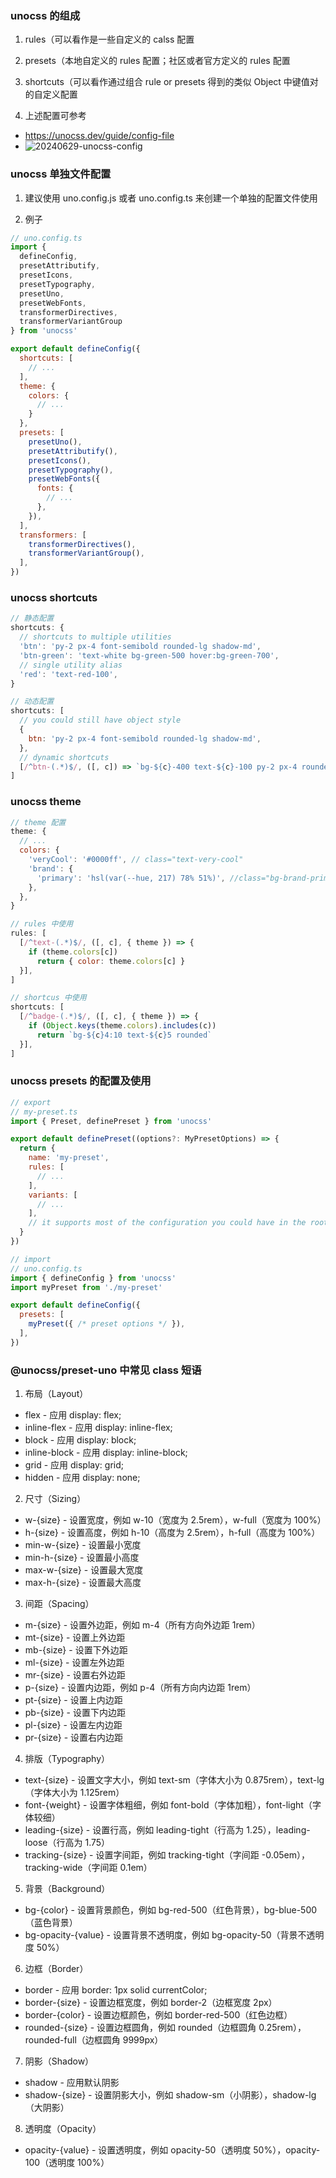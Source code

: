 ### unocss 的组成
1. rules（可以看作是一些自定义的 calss 配置

2. presets（本地自定义的 rules 配置；社区或者官方定义的 rules 配置

3. shortcuts（可以看作通过组合 rule or presets 得到的类似 Object 中键值对的自定义配置

4. 上述配置可参考
- https://unocss.dev/guide/config-file
- ![20240629-unocss-config](../interview-note/image/20240629-unocss-config.png)

### unocss 单独文件配置
1. 建议使用 uno.config.js 或者 uno.config.ts 来创建一个单独的配置文件使用

2. 例子
```JavaScript
// uno.config.ts
import {
  defineConfig,
  presetAttributify,
  presetIcons,
  presetTypography,
  presetUno,
  presetWebFonts,
  transformerDirectives,
  transformerVariantGroup
} from 'unocss'

export default defineConfig({
  shortcuts: [
    // ...
  ],
  theme: {
    colors: {
      // ...
    }
  },
  presets: [
    presetUno(),
    presetAttributify(),
    presetIcons(),
    presetTypography(),
    presetWebFonts({
      fonts: {
        // ...
      },
    }),
  ],
  transformers: [
    transformerDirectives(),
    transformerVariantGroup(),
  ],
})
```

### unocss shortcuts
```JavaScript
// 静态配置
shortcuts: {
  // shortcuts to multiple utilities
  'btn': 'py-2 px-4 font-semibold rounded-lg shadow-md',
  'btn-green': 'text-white bg-green-500 hover:bg-green-700',
  // single utility alias
  'red': 'text-red-100',
}

// 动态配置
shortcuts: [
  // you could still have object style
  {
    btn: 'py-2 px-4 font-semibold rounded-lg shadow-md',
  },
  // dynamic shortcuts
  [/^btn-(.*)$/, ([, c]) => `bg-${c}-400 text-${c}-100 py-2 px-4 rounded-lg`],
]
```

### unocss theme
```JavaScript
// theme 配置
theme: {
  // ...
  colors: {
    'veryCool': '#0000ff', // class="text-very-cool"
    'brand': {
      'primary': 'hsl(var(--hue, 217) 78% 51%)', //class="bg-brand-primary"
    },
  },
}

// rules 中使用
rules: [
  [/^text-(.*)$/, ([, c], { theme }) => {
    if (theme.colors[c])
      return { color: theme.colors[c] }
  }],
]

// shortcus 中使用
shortcuts: [
  [/^badge-(.*)$/, ([, c], { theme }) => {
    if (Object.keys(theme.colors).includes(c))
      return `bg-${c}4:10 text-${c}5 rounded`
  }],
]
```

### unocss presets 的配置及使用
```JavaScript
// export
// my-preset.ts
import { Preset, definePreset } from 'unocss'

export default definePreset((options?: MyPresetOptions) => {
  return {
    name: 'my-preset',
    rules: [
      // ...
    ],
    variants: [
      // ...
    ],
    // it supports most of the configuration you could have in the root config
  }
})

// import
// uno.config.ts
import { defineConfig } from 'unocss'
import myPreset from './my-preset'

export default defineConfig({
  presets: [
    myPreset({ /* preset options */ }),
  ],
})
```

### @unocss/preset-uno 中常见 class 短语
1. 布局（Layout）
- flex - 应用 display: flex;
- inline-flex - 应用 display: inline-flex;
- block - 应用 display: block;
- inline-block - 应用 display: inline-block;
- grid - 应用 display: grid;
- hidden - 应用 display: none;

2. 尺寸（Sizing）
- w-{size} - 设置宽度，例如 w-10（宽度为 2.5rem），w-full（宽度为 100%）
- h-{size} - 设置高度，例如 h-10（高度为 2.5rem），h-full（高度为 100%）
- min-w-{size} - 设置最小宽度
- min-h-{size} - 设置最小高度
- max-w-{size} - 设置最大宽度
- max-h-{size} - 设置最大高度

3. 间距（Spacing）
- m-{size} - 设置外边距，例如 m-4（所有方向外边距 1rem）
- mt-{size} - 设置上外边距
- mb-{size} - 设置下外边距
- ml-{size} - 设置左外边距
- mr-{size} - 设置右外边距
- p-{size} - 设置内边距，例如 p-4（所有方向内边距 1rem）
- pt-{size} - 设置上内边距
- pb-{size} - 设置下内边距
- pl-{size} - 设置左内边距
- pr-{size} - 设置右内边距

4. 排版（Typography）
- text-{size} - 设置文字大小，例如 text-sm（字体大小为 0.875rem），text-lg（字体大小为 1.125rem）
- font-{weight} - 设置字体粗细，例如 font-bold（字体加粗），font-light（字体较细）
- leading-{size} - 设置行高，例如 leading-tight（行高为 1.25），leading-loose（行高为 1.75）
- tracking-{size} - 设置字间距，例如 tracking-tight（字间距 -0.05em），tracking-wide（字间距 0.1em）

5. 背景（Background）
- bg-{color} - 设置背景颜色，例如 bg-red-500（红色背景），bg-blue-500（蓝色背景）
- bg-opacity-{value} - 设置背景不透明度，例如 bg-opacity-50（背景不透明度 50%）

6. 边框（Border）
- border - 应用 border: 1px solid currentColor;
- border-{size} - 设置边框宽度，例如 border-2（边框宽度 2px）
- border-{color} - 设置边框颜色，例如 border-red-500（红色边框）
- rounded-{size} - 设置边框圆角，例如 rounded（边框圆角 0.25rem），rounded-full（边框圆角 9999px）

7. 阴影（Shadow）
- shadow - 应用默认阴影
- shadow-{size} - 设置阴影大小，例如 shadow-sm（小阴影），shadow-lg（大阴影）

8. 透明度（Opacity）
- opacity-{value} - 设置透明度，例如 opacity-50（透明度 50%），opacity-100（透明度 100%）
